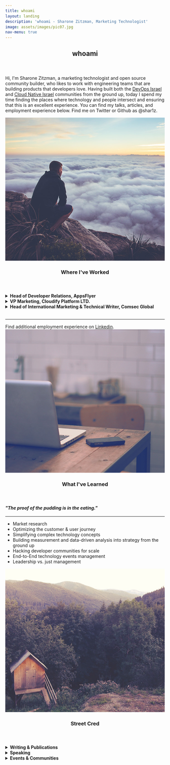 ```yaml
---
title: whoami
layout: landing
description: 'whoami - Sharone Zitzman, Marketing Technologist'
image: assets/images/pic07.jpg
nav-menu: true
---
```


<!-- Main -->
<div id="main">

<!-- One -->
<section id="one">
	<div class="inner">
		<header class="major">
			<h2>whoami</h2>
		</header>
		<p>Hi, I'm Sharone Zitzman, a marketing technologist and open source community builder, who likes to work with engineering teams that are building products that developers love. Having built both the <a href="" target="">DevOps Israel</a> and <a href="" target="">Cloud Native Israel</a> communities from the ground up, today I spend my time finding the places where technology and people intersect and ensuring that this is an excellent experience. You can find my talks, articles, and employment experience below. Find me on <a ref="" target="">Twitter</a> or <a ref="" target="">Github</a> as @shar1z.</p>
	</div>
</section>

<!-- Two -->
<section id="two" class="spotlights">
	<section>
		<a href="#" class="image">
			<img src="assets/images/pic08.jpg" alt="" data-position="center center" />
		</a>
		<div class="content">
			<div class="inner">
				<header class="major">
				<h3>Where I've Worked</h3>
				</header>
				<details><summary><strong>Head of Developer Relations, AppsFlyer</strong></summary>
				<p>After parting from Cloudify - my professional home for more than 7 years, I crytalized that the parts I enjoyed most about my time there was the strong focus on building developer communities and developer-facing products.  And that is why I decided to go all-in on a developer relations roled.  In this capacity I am striving to build a culture focused on engineering excellence and craftsmanship, as well as a stell developer experience for our suite of products and developer tools.</p>
				<strong>Achievements:</strong>
				<ul>
				Built AppsFlyer engineering brand from the ground up, with presence in:
				<li>36 Global Conferences (Top tier - O'Reilly Events, Kafka Summit, Devoxx, Codemotion and more), 20+ Meetups, and participation in 6+ Hackathons</li>
				<li>Built database of developer talks, mentored, and cultivated speaking talent within the organization (See here: <a href="https://github.com/AppsFlyer/engineering-org-resources" target="_blank">AppsFlyer/engineering-org-resources</a></li>
				<li>Conceptualized, curated & launched the first ever global engineering hackathon:
				<li> With 200+ engineers participating</li>
				<li> 8+ professional workshops (including: IoT, Machine Learning, Public Speaking, Engineering Management, Blockchain and Cryptocurrency among others) </li>
				<li>See <a href="https://hackweek.dev" target="_blank">https://hackweek.dev</a></li>
				</li>
				<li>Expanded company focus from engineering brand to developer experience, and hired first developer advocate, as developer tools domain expert</li>
				<li>Built sustainable long-term content strategy (See <a href="" target="https://medium.com/appsflyer">Medium.com/AppsFlyer</a>)</li>
				</ul>
				</details>
				<details><summary><strong>VP Marketing, Cloudify Platform LTD.</strong></summary>
				<p>I was employed at Cloudify -- a spinoff of GigaSpaces Technologies LTD. -- from February 2011 through October 2018, where I started by building the open source developer community from the ground up, taking a leadership role in the OpenStack and Cloud Native communities, and finished my career there as VP Marekting having multiplied our revenue and clietele, and led a team focused on marketing & community, lead generation and data analysis and business development.</p>
				<strong>Achievements:</strong>
				<ul>
				<li>Managed a team of senior marketing experts - community evangelist, data analyst, and business development</li>
				<li>Doubled revenue from 2016 to 2017</li>
				<li>Added $2M ARR from 2017 to 2018</li>
				<li>Tripled Customer Base</li>
				<li>Established Cloudify as a market leader in the Telco vertical</li>
				<li>Led product marketing and developer experience, through the customer journey</li>
				<li>Built open source developer community from the ground up serving thousands of developers across a diversity of technologies, platforms, and languages</li>
				</ul>
				</details>
				<details><summary><strong>Head of International Marketing & Technical Writer, Comsec Global</strong></summary>
				<p>Management and execution of the company's local and international marketing strategy, including all aspects of brand management and awareness in English and Hebrew (PR materials, Web and social media presence, product demos, presentations, conferences). This involved working closely with, and supporting the VP Business Development & International Operations, with formulating the strategic marketing work plan for Israel and abroad, while defining measurable KPIs and KSIs to ensure its success; in addition to handling the relations with our local entities in the UK and the Netherlands.</p>
				<strong>Snapshot of responsibilities:</strong>
				<ul>
				<li>Creation of all of the targeted company marketing material: professional technical documentation, PR materials (brochures, press releases, service sheets, position papers, newsletters, ads and more*)</li>
				<li>Maintaining the company’s Web presence (including: corporate website, Twitter, blog, Facebook page, LinkedIn page, targeted landing pages for new products, email marketing)</li>
				<li>Product Marketing: Product demos, presentations, and any branding material</li>
				</ul>
				</details>
				<br/>
				<hr/>
				Find additional employment experience on <a href="https://www.linkedin.com/in/sharonez/" target="_blank">Linkedin</a>.
			</div>
		</div>
	</section>
	<section>
		<a href="#" class="image">
			<img src="assets/images/pic09.jpg" alt="" data-position="top center" />
		</a>
		<div class="content">
			<div class="inner">
				<header class="major">
					<h3>What I've Learned</h3>
				</header>
				<h4><em>"The proof of the pudding is in the eating."</em></h4>
				<hr/>
				<ul>
				<li>Market research</li>
				<li>Optimizing the customer & user journey</li>
				<li>Simplifying complex technology concepts</li>
				<li>Building measurement and data-driven analysis into strategy from the ground up</li>
				<li>Hacking developer communities for scale</li>
				<li>End-to-End technology events management</li>
				<li>Leadership vs. just management</li>
			</ul>
			</div>
		</div>
	</section>
	<section>
		<a href="#" class="image">
			<img src="assets/images/pic10.jpg" alt="" data-position="25% 25%" />
		</a>
		<div class="content">
			<div class="inner">
				<header class="major">
					<h3>Street Cred</h3>
				</header>
				<details><summary><strong>Writing & Publications</strong></summary>
				<ul>
				<li><a href="https://thenewstack.io/challenge-industry-norms-and-redefine-your-technology-roles/" target="_blank">Challenge Industry Norms and Redefine Your Technology Roles</a></li>
				<li><a href="https://thenewstack.io/what-the-fork-amazon/" target="_blank">What the Fork, Amazon?</a></li>
				<li><a href="https://medium.com/@shar1z" target="_blank">My Medium Blog</a></li>
				<li><a href="https://opensource.com/business/16/4/openstack-summit-interview-sharone-zitzman" target="_blank">Organizing the OpenStack community locally and globally</a></li>
				<br/>
				Podcasts:
				<hr/>
				<li>The Open Source Podcast (2016-2018 -- Curated Content and Co-Hosted) - <a href="https://soundcloud.com/theopensourcepodcast" target="_blank">SoundClolud</a> | <a href="https://www.youtube.com/channel/UCRIHdXlGaV5CvFRynkA-r3A" target="_blank">YouTube</a></li>
				<li><a href="https://podtail.com/en/podcast/devinsider-the-story-of-the-israeli-tech-companies/sharone-zitzman-appsflyer-under-the-hood/" target="_blank">DevInsider: AppsFlyer Under the hood</a></li>
				<li><a href="https://thenewstack.io/context-amazons-elastic-distribution-the-business-of-quantum-computing/" target="_blank">Context: Amazon’s Elastic Distribution, the Business of Quantum Computing</a></li>
				</ul>
				</details>
				<details><summary><strong>Speaking</strong></summary>
				<ul>
				<li><a href="https://www.youtube.com/watch?v=EFI5V-Vqulo" target="_blank">Game of Open Source: A Tale of Hype & Mire - Keynote, jsday 2019</a></li>
				<li><a href="https://www.youtube.com/watch?v=kttJ7js7uC8" target="_blank">Artificial Insanity - How to Keep Calm & Combat Imposter Syndrome / Sharone Revah Zitzman</a></li>
				<li><a href="https://www.youtube.com/watch?v=8AURp2imtKQ" target="_blank">When Your Open Source Project Stops Being Cool - Sharone Zitzman - DevOpsDays Tel Aviv 2017</a></li>
				<li><a href="https://www.youtube.com/watch?v=ZolFwqJ2whw" target="_blank">Azure, OpenStack & Kubernetes Multi-Stack Orchestration | Go Open Source Tel Aviv, 2018</a></li>
				<li><a href="https://www.youtube.com/watch?v=pTNngYk1pgU" target="_blank">The Amazon Effect on Open Source Cloud Business Models, OpenStack Summit Boston, 2017</a></li>
				<li><a href="https://www.youtube.com/watch?v=8AURp2imtKQ&list=PLaPhdMYPt9Qh9J3IdJYgTGtRUouOurd38" target="_blank">More Talks Playlist</a></li>
				</ul>
				</details>
				<details><summary><strong>Events & Communities</strong></summary>
				<ul>
				<li><a href="https://devopsdaystlv.com" target="">DevOpsDays Tel Aviv</a> (Co-Founder and Co-Organizer)</li>
				<li><a href="" target="https://cloudnativeisrael.com">Cloud Native Day Tel Aviv</a> (formerly OpenStack Days Tel Aviv - Co-Founder and Co-Organizer)</li>
				<li><a href="" target="https://statscraft.org.il">StatsCraft</a> (the foremost monitoring conference in Israel - Co-Organizer)</li>
				<br/>
				Meetups (Co-Organizer):
				<hr/>
				<li><a href="https://www.meetup.com/devops-in-israel/" target="_blank">DevOps Israel Meetup</a></li>
				<li><a href="https://www.meetup.com/cloud-native-oss/" target="_blank">Cloud Native & OSS Israel</a></li>
				<li><a href="https://www.meetup.com/Cloud-Online-Meetup/" target="_blank">Cloud Online Meetup</a></li>
				<li><a href="https://www.meetup.com/DevRel/" target="_blank">DevRel IL Meetup</a></li>
				</ul>
			</div>
		</div>
	</section>
</section>
</div>
